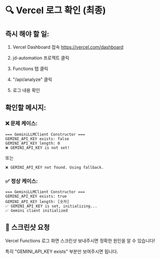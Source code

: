 # 🔍 Vercel 로그 확인 (최종)

## 즉시 해야 할 일:

1. Vercel Dashboard 접속
   https://vercel.com/dashboard
   
2. jd-automation 프로젝트 클릭

3. Functions 탭 클릭

4. "/api/analyze" 클릭

5. 로그 내용 확인

## 확인할 메시지:

### ❌ 문제 케이스:
```
=== GeminiLLMClient Constructor ===
GEMINI_API_KEY exists: false
GEMINI_API_KEY length: 0
❌ GEMINI_API_KEY is not set!
```

또는

```
❌ GEMINI_API_KEY not found. Using fallback.
```

### ✅ 정상 케이스:
```
=== GeminiLLMClient Constructor ===
GEMINI_API_KEY exists: true
GEMINI_API_KEY length: [숫자]
✅ GEMINI_API_KEY is set, initializing...
✅ Gemini client initialized
```

## 📸 스크린샷 요청

Vercel Functions 로그 화면 스크린샷 보내주시면
정확한 원인을 알 수 있습니다!

특히 "GEMINI_API_KEY exists" 부분만 보여주시면 됩니다.

